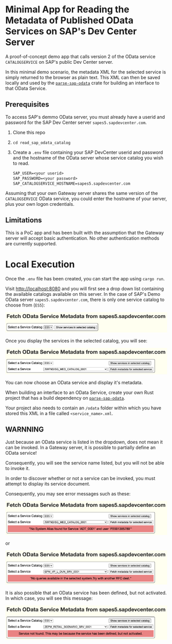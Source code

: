 # Minimal App for Reading the Metadata of Published OData Services on SAP's Dev Center Server

A proof-of-concept demo app that calls version 2 of the OData service `CATALOGSERVICE` on SAP's public Dev Center server.

In this minimal demo scenario, the metadata XML for the selected service is simply returned to the browser as plain text.
This XML can then be saved locally and used by the [`parse-sap-odata`](https://crates.io/crates/parse-sap-odata) crate for building an interface to that OData Service.

## Prerequisites

To access SAP's demmo OData server, you must already have a userid and password for the SAP Dev Center server `sapes5.sapdevcenter.com`.

1. Clone this repo
2. `cd read_sap_odata_catalog`
3. Create a `.env` file containing your SAP DevCenter userid and password and the hostname of the OData server whose service catalog you wish to read.

   ```
   SAP_USER=<your userid>
   SAP_PASSWORD=<your password>
   SAP_CATALOGSERVICE_HOSTNAME=sapes5.sapdevcenter.com
   ```

Assuming that your own Gateway server shares the same version of the `CATALOGSERVICE` OData service, you could enter the hostname of your server, plus your own logon credentials.

## Limitations

This is a PoC app and has been built with the assumption that the Gateway server will accept basic authentication.
No other authentication methods are currently supported.

# Local Execution

Once the `.env` file has been created, you can start the app using `cargo run`.

Visit <http://localhost:8080> and you will first see a drop down list containing the available catalogs available on this server.
In the case of SAP's Demo OData server `sapes5.sapdevcenter.com`, there is only one service catalog to choose from (`ES5`):

![First screen](./imgs/screen01.png)

Once you display the services in the selected catalog, you will see:

![Second screen](./imgs/screen02.png)

You can now choose an OData service and display it's metadata.

When building an interface to an OData Service, create your own Rust project that has a build dependency on [`parse-sap-odata`](https://crates.io/crates/parse-sap-odata).

Your project also needs to contain an `/odata` folder within which you have stored this XML in a file called `<service_name>.xml`.

## WARNNING

Just because an OData service is listed in the dropdown, does not mean it can be invoked.
In a Gateway server, it is possible to partially define an OData service!

Consequently, you will see the service name listed, but you will not be able to invoke it.

In order to discover whether or not a service can be invoked, you must attempt to display its service document.

Consequently, you may see error messages such as these:

![Error screen 1](./imgs/error01.png)

or

![Error screen 2](./imgs/error02.png)

It is also possible that an OData service has been defined, but not activated.
In which case, you will see this message:

![Error screen 3](./imgs/error03.png)
